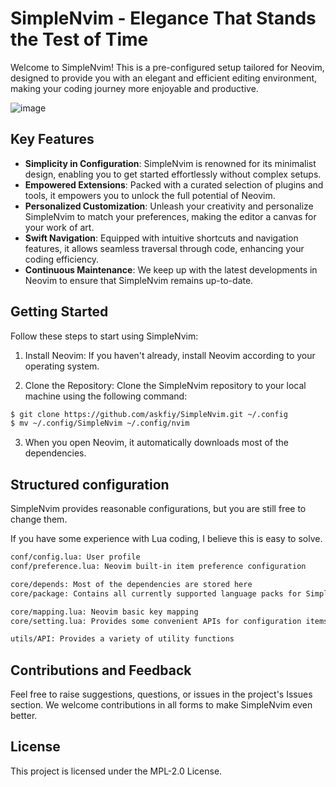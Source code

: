 # SimpleNvim - Elegance That Stands the Test of Time

Welcome to SimpleNvim! This is a pre-configured setup tailored for Neovim, designed to provide you with an elegant and efficient editing environment, making your coding journey more enjoyable and productive.

![image](https://github.com/askfiy/SimpleNvim/assets/81478335/4ee2eeff-cc50-44b0-9114-82219ce2b487)

## Key Features

- **Simplicity in Configuration**: SimpleNvim is renowned for its minimalist design, enabling you to get started effortlessly without complex setups.
- **Empowered Extensions**: Packed with a curated selection of plugins and tools, it empowers you to unlock the full potential of Neovim.
- **Personalized Customization**: Unleash your creativity and personalize SimpleNvim to match your preferences, making the editor a canvas for your work of art.
- **Swift Navigation**: Equipped with intuitive shortcuts and navigation features, it allows seamless traversal through code, enhancing your coding efficiency.
- **Continuous Maintenance**: We keep up with the latest developments in Neovim to ensure that SimpleNvim remains up-to-date.

## Getting Started

Follow these steps to start using SimpleNvim:

1. Install Neovim: If you haven't already, install Neovim according to your operating system.

2. Clone the Repository: Clone the SimpleNvim repository to your local machine using the following command:

```sh
$ git clone https://github.com/askfiy/SimpleNvim.git ~/.config
$ mv ~/.config/SimpleNvim ~/.config/nvim
```

3. When you open Neovim, it automatically downloads most of the dependencies.

## Structured configuration

SimpleNvim provides reasonable configurations, but you are still free to change them.

If you have some experience with Lua coding, I believe this is easy to solve.

```sh
conf/config.lua: User profile
conf/preference.lua: Neovim built-in item preference configuration

core/depends: Most of the dependencies are stored here
core/package: Contains all currently supported language packs for SimpleNvim

core/mapping.lua: Neovim basic key mapping
core/setting.lua: Provides some convenient APIs for configuration items that are used only internally

utils/API: Provides a variety of utility functions
```

## Contributions and Feedback

Feel free to raise suggestions, questions, or issues in the project's Issues section. We welcome contributions in all forms to make SimpleNvim even better.

## License

This project is licensed under the MPL-2.0 License.
